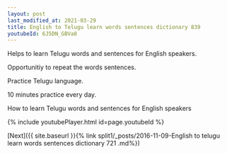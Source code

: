 ```yaml
---
layout: post
last_modified_at: 2021-03-29
title: English to Telugu learn words sentences dictionary 839 
youtubeId: 6J5DN_GBVa8
---
```

 
 
Helps to learn Telugu words and sentences for English speakers.

Opportunitiy to repeat the words sentences. 

Practice Telugu language. 
 
10 minutes practice every day. 
 
How to learn Telugu words and sentences for English speakers 
 
{% include youtubePlayer.html id=page.youtubeId %}
 
 
[Next]({{ site.baseurl }}{% link  split1/_posts/2016-11-09-English to telugu learn words sentences dictionary 721 .md%})
 
